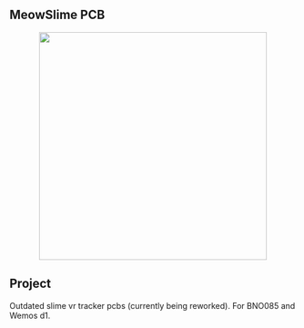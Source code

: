 ## MeowSlime PCB

<p align="center">
  <img width="400" src="">
</p>

## Project
Outdated slime vr tracker pcbs (currently being reworked). 
For BNO085 and Wemos d1.


